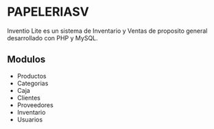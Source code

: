 # PAPELERIASV
Inventio Lite es un sistema de Inventario y Ventas de proposito general desarrollado con PHP y MySQL.

## Modulos
- Productos
- Categorias
- Caja
- Clientes
- Proveedores
- Inventario
- Usuarios
